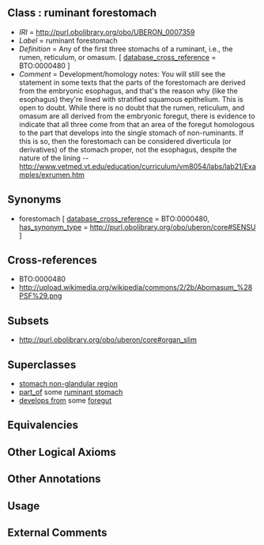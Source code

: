 
## Class : ruminant forestomach

 * *IRI* = http://purl.obolibrary.org/obo/UBERON_0007359
 * *Label* = ruminant forestomach
 * *Definition* = Any of the first three stomachs of a ruminant, i.e., the rumen, reticulum, or omasum. [ [database_cross_reference](../../ef/oboInOwl#hasDbXref.md) = BTO:0000480 ]
 * *Comment* = Development/homology notes: You will still see the statement in some texts that the parts of the forestomach are derived from the embryonic esophagus, and that's the reason why (like the esophagus) they're lined with stratified squamous epithelium. This is open to doubt. While there is no doubt that the rumen, reticulum, and omasum are all derived from the embryonic foregut, there is evidence to indicate that all three come from that an area of the foregut homologous to the part that develops into the single stomach of non-ruminants. If this is so, then the forestomach can be considered diverticula (or derivatives) of the stomach proper, not the esophagus, despite the nature of the lining -- http://www.vetmed.vt.edu/education/curriculum/vm8054/labs/lab21/Examples/exrumen.htm

## Synonyms

 * forestomach [ [database_cross_reference](../../ef/oboInOwl#hasDbXref.md) = BTO:0000480, [has_synonym_type](../../pe/oboInOwl#hasSynonymType.md) = http://purl.obolibrary.org/obo/uberon/core#SENSU ]

## Cross-references

 * BTO:0000480
 * http://upload.wikimedia.org/wikipedia/commons/2/2b/Abomasum_%28PSF%29.png

## Subsets

 * http://purl.obolibrary.org/obo/uberon/core#organ_slim

## Superclasses

 * [stomach non-glandular region](../../UBERON/54/UBERON_0011954.md)
 * [part_of](../../BFO/50/BFO_0000050.md) some [ruminant stomach](../../UBERON/66/UBERON_0007366.md)
 * [develops from](../../RO/02/RO_0002202.md) some [foregut](../../UBERON/41/UBERON_0001041.md)

## Equivalencies


## Other Logical Axioms


## Other Annotations


## Usage


## External Comments

